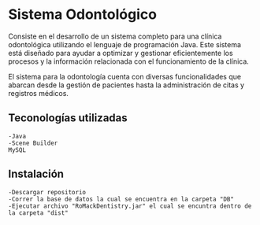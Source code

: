 # Sistema Odontológico

<p>
Consiste en el desarrollo de un sistema completo para una clínica odontológica utilizando el lenguaje de programación Java. Este sistema está diseñado para ayudar a optimizar y gestionar eficientemente los procesos y la información relacionada con el funcionamiento de la clínica.

El sistema para la odontología cuenta con diversas funcionalidades que abarcan desde la gestión de pacientes hasta la administración de citas y registros médicos.
</p>

## Teconologías utilizadas

```
-Java
-Scene Builder
MySQL
```

## Instalación
```
-Descargar repositorio
-Correr la base de datos la cual se encuentra en la carpeta "DB"
-Ejecutar archivo "RoMackDentistry.jar" el cual se encuntra dentro de la carpeta "dist"
```
